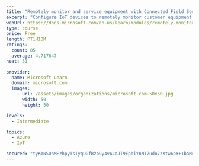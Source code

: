 ```yaml
---
title: "Remotely monitor and service equipment with Connected Field Service for Dynamics 365 and Azure IoT"
excerpt: "Configure IoT devices to remotely monitor customer equipment."
webUrl: https://docs.microsoft.com/en-us/learn/modules/remotely-monitor-and-service-customer-equipment/
type: course
price: Free
length: PT1H10M
ratings:
  count: 85
  average: 4.717647
heat: 51

provider:
  name: Microsoft Learn
  domain: microsoft.com
  images:
    - url: /assets/images/organizations/microsoft.com-50x50.jpg
      width: 50
      height: 50

levels:
  - Intermediate

topics:
  - Azure
  - IoT

secured: "tyKmNSUnMFzhpyTsIyqUGfBzo9y4vACqJT9EpoiYnNT7udo7zXtw6oY+1baMBTE3Jobod95DkOLz2EDhYiE6VG3gbenI6R5LD37eUn+TZTCw0L/JU6ekTNe55MpjAYLhbLVj/3xdghoTN3OAjOidoINfUEzZcyN4kPeyMk5frEE0zoksp1cC5G4S+j9bFCl+fQPBLZfjzS2o8ZiNdF107XMUO4juYhkkFXfvJ2rej8RVmaNHd0hirMG5fcycLSGkdd4AzUCJhf4vHa1dAdw6JaAAO70N/w1kFmg7HhRfPx6alGuPj46Efs4yTgKdLrVytLfQ32k1mL/i8xgTiUaIwHCkNBTVADegi+MWzSz2EpPoCsoLce7HnYfJUlriudhQ/6Mm8TA9kDrWiYHHagwXf3nPY8q83Hm0SXq3hu2NIUM=;LTmGnIGX+XR+7VJOIv5DIA=="
---
```


